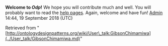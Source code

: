 __Welcome to _Odp_!__ We hope you will contribute much and well. 
You will probably want to read the [help pages](http://ontologydesignpatterns.org/wiki/Help:Contents "Help:Contents"). Again, welcome and have fun! [Admin](../User/ValentinaPresutti.md "User:ValentinaPresutti") 14:44, 19 September 2018 (UTC)





Retrieved from "[http://ontologydesignpatterns.org/wiki/User\_talk:GibsonChimamiwa](../User_talk/GibsonChimamiwa.md)"